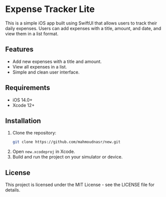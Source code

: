 # Expense Tracker Lite

This is a simple iOS app built using SwiftUI that allows users to track their daily expenses. Users can add expenses with a title, amount, and date, and view them in a list format.

## Features
- Add new expenses with a title and amount.
- View all expenses in a list.
- Simple and clean user interface.

## Requirements
- iOS 14.0+
- Xcode 12+

## Installation
1. Clone the repository:
   ```bash
   git clone https://github.com/mahmoudnasr/new.git
   ```
2. Open `new.xcodeproj` in Xcode.
3. Build and run the project on your simulator or device.

## License
This project is licensed under the MIT License - see the LICENSE file for details.